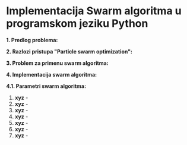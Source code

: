 # Implementacija Swarm algoritma u programskom jeziku Python

**1. Predlog problema:**

**2. Razlozi pristupa "Particle swarm optimization":**

**3. Problem za primenu swarm algoritma:**

**4. Implementacija swarm algoritma:**

**4.1. Parametri swarm algoritma:**

1. **xyz** -
2. **xyz** -
3. **xyz** -
4. **xyz** -
5. **xyz** -
6. **xyz** -
7. **xyz** -
